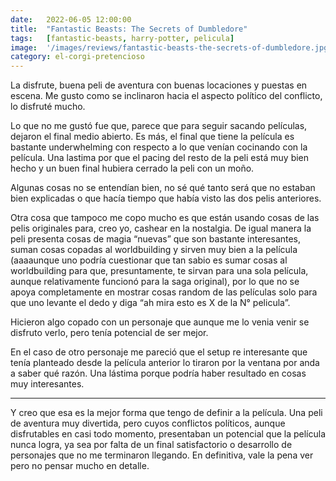 ```yaml
---
date:   2022-06-05 12:00:00
title:  "Fantastic Beasts: The Secrets of Dumbledore"
tags:   [fantastic-beasts, harry-potter, pelicula]
image:  '/images/reviews/fantastic-beasts-the-secrets-of-dumbledore.jpg'
category: el-corgi-pretencioso
---
```

La disfrute, buena peli de aventura con buenas locaciones y puestas en escena. Me gusto como se inclinaron hacia el aspecto político del conflicto, lo disfruté mucho.

Lo que no me gustó fue que, parece que para seguir sacando películas, dejaron el final medio abierto. Es más, el final que tiene la película es bastante underwhelming con respecto a lo que venían cocinando con la película. Una lastima por que el pacing del resto de la peli está muy bien hecho y un buen final hubiera cerrado la peli con un moño.

Algunas cosas no se entendían bien, no sé qué tanto será que no estaban bien explicadas o que hacía tiempo que había visto las dos pelis anteriores.

Otra cosa que tampoco me copo mucho es que están usando cosas de las pelis originales para, creo yo, cashear en la nostalgia. De igual manera la peli presenta cosas de magia “nuevas” que son bastante interesantes, suman cosas copadas al worldbuilding y sirven muy bien a la película (aaaaunque uno podría cuestionar que tan sabio es sumar cosas al worldbuilding para que, presuntamente, te sirvan para una sola película, aunque relativamente funcionó para la saga original), por lo que no se apoya completamente en mostrar cosas random de las películas solo para que uno levante el dedo y diga “ah mira esto es X de la N° pelicula”.

Hicieron algo copado con un personaje que aunque me lo venia venir se disfruto verlo, pero tenía potencial de ser mejor.

En el caso de otro personaje me pareció que el setup re interesante que tenía planteado desde la película anterior lo tiraron por la ventana por anda a saber qué razón. Una lástima porque podría haber resultado en cosas muy interesantes.

<hr>

Y creo que esa es la mejor forma que tengo de definir a la película. Una peli de aventura muy divertida, pero cuyos conflictos políticos, aunque disfrutables en casi todo momento, presentaban un potencial que la película nunca logra, ya sea por falta de un final satisfactorio o desarrollo de personajes que no me terminaron llegando. En definitiva, vale la pena ver pero no pensar mucho en detalle.